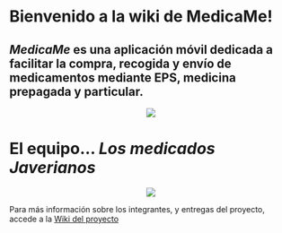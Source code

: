 # Bienvenido a la wiki de **MedicaMe**!
 ## _MedicaMe_ es una aplicación móvil dedicada a facilitar la compra, recogida y envío de medicamentos mediante EPS, medicina prepagada y particular.

 <p align="center">
   <img src="https://user-images.githubusercontent.com/95001823/218896223-6c6f26c5-a961-4a94-a076-76d1a3935b78.png" />
 </p>

  # **El equipo**... _Los medicados Javerianos_

 <p align="center">
   <img src="https://user-images.githubusercontent.com/95001823/218898882-fd4ba7cf-28e1-40f1-ac77-159f713d7520.png" />
 </p>

 Para más información sobre los integrantes, y entregas del proyecto, accede a la [Wiki del proyecto](https://github.com/ICM2310/MedicaMe/wiki)
